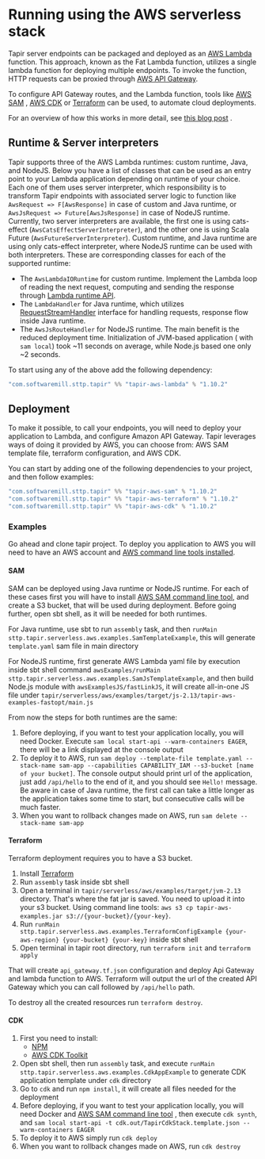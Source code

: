 # Running using the AWS serverless stack

Tapir server endpoints can be packaged and deployed as
an [AWS Lambda](https://docs.aws.amazon.com/apigateway/latest/developerguide/http-api-develop-integrations-lambda.html) function.
This approach, known as the Fat Lambda function, utilizes a single lambda function for deploying multiple endpoints. To invoke the
function, HTTP requests can be proxied through [AWS API Gateway](https://docs.aws.amazon.com/apigateway/latest/developerguide/welcome.html). 


To configure API Gateway routes, and the Lambda function, tools like [AWS SAM](https://aws.amazon.com/serverless/sam/)
, [AWS CDK](https://aws.amazon.com/cdk/) or [Terraform](https://www.terraform.io/) can be used, to automate cloud deployments.

For an overview of how this works in more detail, see [this blog post](https://blog.softwaremill.com/tapir-serverless-a-proof-of-concept-6b8c9de4d396)
.

## Runtime & Server interpreters

Tapir supports three of the AWS Lambda runtimes: custom runtime, Java, and NodeJS. Below you have a list of classes that can be used as an entry point
to your Lambda application depending on runtime of your choice. Each one of them uses server interpreter, which responsibility is to transform Tapir
endpoints with associated server logic to function like `AwsRequest => F[AwsResponse]` in case of custom and Java runtime,
or `AwsJsRequest => Future[AwsJsResponse]` in case of NodeJS runtime. Currently, two server interpreters are available, the first one is using
cats-effect (`AwsCatsEffectServerInterpreter`), and the other one is using Scala Future (`AwsFutureServerInterpreter`). Custom runtime, and Java
runtime are using only cats-effect interpreter, where NodeJS runtime can be used with both interpreters.
These are corresponding classes for each of the supported runtime:

* The `AwsLambdaIORuntime` for custom runtime. Implement the Lambda loop of reading the next request, computing and sending the response
  through [Lambda runtime API](https://docs.aws.amazon.com/lambda/latest/dg/runtimes-api.html).
* The `LambdaHandler` for Java runtime, which
  utilizes [RequestStreamHandler](https://github.com/aws/aws-lambda-java-libs/blob/master/aws-lambda-java-core/src/main/java/com/amazonaws/services/lambda/runtime/RequestStreamHandler.java)
  interface for handling requests, response flow inside Java runtime.
* The `AwsJsRouteHandler` for NodeJS runtime. The main benefit is the reduced deployment time. Initialization of JVM-based application (
  with `sam local`) took ~11 seconds on average, while Node.js based one only ~2 seconds.

To start using any of the above add the following dependency:

```sbt
"com.softwaremill.sttp.tapir" %% "tapir-aws-lambda" % "1.10.2"
```

## Deployment

To make it possible, to call your endpoints, you will need to deploy your application to Lambda, and configure Amazon API Gateway.
Tapir leverages ways of doing it provided by AWS, you can choose from: AWS SAM template file, terraform configuration, and AWS CDK.

You can start by adding one of the following dependencies to your project, and then follow examples:

```sbt
"com.softwaremill.sttp.tapir" %% "tapir-aws-sam" % "1.10.2"
"com.softwaremill.sttp.tapir" %% "tapir-aws-terraform" % "1.10.2"
"com.softwaremill.sttp.tapir" %% "tapir-aws-cdk" % "1.10.2"
```

### Examples

Go ahead and clone tapir project. To deploy you application to AWS you will need to have an AWS account
and [AWS command line tools installed](https://docs.aws.amazon.com/cli/latest/userguide/install-cliv2.html).

#### SAM

SAM can be deployed using Java runtime or NodeJS runtime. For each of these cases first you will have to install [AWS SAM command line tool](https://docs.aws.amazon.com/serverless-application-model/latest/developerguide/serverless-sam-cli-command-reference.html), and create a S3 bucket, that will be used during deployment. Before going further, open sbt shell, as it will be needed for both runtimes.

For Java runtime, use sbt to run `assembly` task, and then `runMain sttp.tapir.serverless.aws.examples.SamTemplateExample`, this will generate `template.yaml` sam file in main directory 

For NodeJS runtime, first generate AWS Lambda yaml file by execution inside sbt shell command `awsExamples/runMain sttp.tapir.serverless.aws.examples.SamJsTemplateExample`, and then build Node.js module with `awsExamplesJS/fastLinkJS`, it will create all-in-one JS file under `tapir/serverless/aws/examples/target/js-2.13/tapir-aws-examples-fastopt/main.js`

From now the steps for both runtimes are the same:
1. Before deploying, if you want to test your application locally, you will need Docker. Execute `sam local start-api --warm-containers EAGER`, there will be a link displayed at the console output
2. To deploy it to AWS, run `sam deploy --template-file template.yaml --stack-name sam-app --capabilities CAPABILITY_IAM --s3-bucket [name of your bucket]`. The console output should print url of the application, just add `/api/hello` to the end of it, and you should see `Hello!` message. Be aware in case of Java runtime, the first call can take a little longer as the application takes some time to start, but consecutive calls will be much faster.
3. When you want to rollback changes made on AWS, run `sam delete --stack-name sam-app`

#### Terraform

Terraform deployment requires you to have a S3 bucket.

1. Install [Terraform](https://learn.hashicorp.com/tutorials/terraform/install-cli)
2. Run `assembly` task inside sbt shell
3. Open a terminal in `tapir/serverless/aws/examples/target/jvm-2.13` directory. That's where the fat jar is saved. You
   need to upload it into your s3 bucket. Using command line
   tools: `aws s3 cp tapir-aws-examples.jar s3://{your-bucket}/{your-key}`.
4. Run `runMain sttp.tapir.serverless.aws.examples.TerraformConfigExample {your-aws-region} {your-bucket} {your-key}` inside sbt shell
5. Open terminal in tapir root directory, run `terraform init` and `terraform apply`

That will create `api_gateway.tf.json` configuration and deploy Api Gateway and lambda function to AWS. Terraform will
output the url of the created API Gateway which you can call followed by `/api/hello` path.

To destroy all the created resources run `terraform destroy`.

#### CDK

1. First you need to install:
    * [NPM](https://docs.npmjs.com/downloading-and-installing-node-js-and-npm)
    * [AWS CDK Toolkit](https://docs.aws.amazon.com/cdk/v2/guide/cli.html)
2. Open sbt shell, then run `assembly` task, and execute `runMain sttp.tapir.serverless.aws.examples.CdkAppExample` to generate CDK application template under `cdk`
   directory
3. Go to `cdk` and run `npm install`, it will create all files needed for the deployment
4. Before deploying, if you want to test your application locally, you will need Docker
   and [AWS SAM command line tool](https://docs.aws.amazon.com/serverless-application-model/latest/developerguide/serverless-sam-cli-command-reference.html)
   , then execute `cdk synth`, and `sam local start-api -t cdk.out/TapirCdkStack.template.json --warm-containers EAGER`
5. To deploy it to AWS simply run `cdk deploy`
6. When you want to rollback changes made on AWS, run `cdk destroy`
